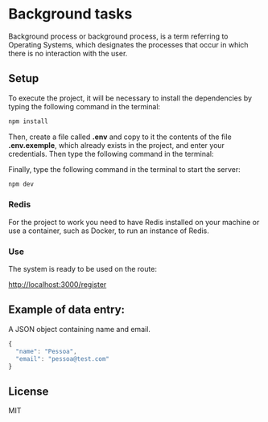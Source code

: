 # Background tasks

Background process or background process, is a term referring to Operating Systems, which designates the processes that occur in which there is no interaction with the user.

## Setup

To execute the project, it will be necessary to install the dependencies by typing the following command in the terminal:

```bash
npm install
```

Then, create a file called **.env** and copy to it the contents of the file **.env.exemple**, which already exists in the project, and enter your credentials. Then type the following command in the terminal:

Finally, type the following command in the terminal to start the server:

```bash
npm dev
```

### Redis

For the project to work you need to have Redis installed on your machine or use a container, such as Docker, to run an instance of Redis.

### Use

The system is ready to be used on the route:

[http://localhost:3000/register](http://localhost:3000/register)

## Example of data entry:

A JSON object containing name and email.
 
```javascript
{
  "name": "Pessoa",
  "email": "pessoa@test.com"
}
```

## License

MIT
